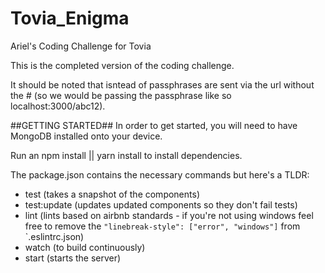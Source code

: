 # Tovia_Enigma
Ariel's Coding Challenge for Tovia

This is the completed version of the coding challenge.

It should be noted that isntead of passphrases are sent via the url without the # (so we would be passing the passphrase like so     localhost:3000/abc12).

##GETTING STARTED##
In order to get started, you will need to have MongoDB installed onto your device.

Run an npm install || yarn install to install dependencies.

The package.json contains the necessary commands but here's a TLDR:

- test (takes a snapshot of the components)
- test:update (updates updated components so they don't fail tests)
- lint (lints based on airbnb standards - if you're not using windows feel free to remove the `"linebreak-style": ["error", "windows"]` from `.eslintrc.json)
- watch (to build continuously)
- start (starts the server)

